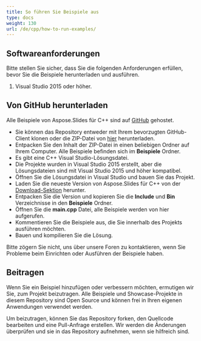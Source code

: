 ```yaml
---
title: So führen Sie Beispiele aus
type: docs
weight: 130
url: /de/cpp/how-to-run-examples/
---
```


## **Softwareanforderungen**
Bitte stellen Sie sicher, dass Sie die folgenden Anforderungen erfüllen, bevor Sie die Beispiele herunterladen und ausführen.

1. Visual Studio 2015 oder höher.
## **Von GitHub herunterladen**
Alle Beispiele von Aspose.Slides für C++ sind auf [GitHub](https://github.com/aspose-slides/Aspose.Slides-for-C) gehostet.

- Sie können das Repository entweder mit Ihrem bevorzugten GitHub-Client klonen oder die ZIP-Datei von [hier](https://github.com/aspose-slides/Aspose.Slides-for-.NET/archive/refs/heads/master.zip) herunterladen.
- Entpacken Sie den Inhalt der ZIP-Datei in einen beliebigen Ordner auf Ihrem Computer. Alle Beispiele befinden sich im **Beispiele** Ordner.
- Es gibt eine C++ Visual Studio-Lösungsdatei.
- Die Projekte wurden in Visual Studio 2015 erstellt, aber die Lösungsdateien sind mit Visual Studio 2015 und höher kompatibel.
- Öffnen Sie die Lösungsdatei in Visual Studio und bauen Sie das Projekt.
- Laden Sie die neueste Version von Aspose.Slides für C++ von der [Download-Sektion](https://downloads.aspose.com/slides/cpp) herunter.
- Entpacken Sie die Version und kopieren Sie die **Include** und **Bin** Verzeichnisse in den **Beispiele** Ordner.
- Öffnen Sie die **main.cpp** Datei, alle Beispiele werden von hier aufgerufen.
- Kommentieren Sie die Beispiele aus, die Sie innerhalb des Projekts ausführen möchten.
- Bauen und kompilieren Sie die Lösung.

Bitte zögern Sie nicht, uns über unsere Foren zu kontaktieren, wenn Sie Probleme beim Einrichten oder Ausführen der Beispiele haben.
## **Beitragen**
Wenn Sie ein Beispiel hinzufügen oder verbessern möchten, ermutigen wir Sie, zum Projekt beizutragen. Alle Beispiele und Showcase-Projekte in diesem Repository sind Open Source und können frei in Ihren eigenen Anwendungen verwendet werden.

Um beizutragen, können Sie das Repository forken, den Quellcode bearbeiten und eine Pull-Anfrage erstellen. Wir werden die Änderungen überprüfen und sie in das Repository aufnehmen, wenn sie hilfreich sind.